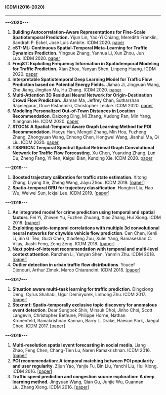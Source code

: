 #### ICDM (2016-2020)
* * *
**---2020---**

1. **Building Autocorrelation-Aware Representations for Fine-Scale Spatiotemporal Prediction.** Yijun Lin, Yao-Yi Chiang, Meredith Franklin, Sandrah P. Eckel, José Luis Ambite. ICDM 2020. [paper](https://ieeexplore.ieee.org/document/9338402)
2. **cST-ML: Continuous Spatial-Temporal Meta-Learning for Traffic Dynamics Prediction.** Yingxue Zhang, Yanhua Li, Xun Zhou, Jun Luo. ICDM 2020. [paper](https://ieeexplore.ieee.org/document/9338274)
3. **FreqST: Exploiting Frequency Information in Spatiotemporal Modeling for Traffic Prediction.** Xian Zhou, Yanyan Shen, Linpeng Huang. ICDM 2020. [paper](https://ieeexplore.ieee.org/document/9338305)
4. **Interpretable Spatiotemporal Deep Learning Model for Traffic Flow Prediction based on Potential Energy Fields.** Jiahao Ji, Jingyuan Wang, Zhe Jiang, Jingtian Ma, Hu Zhang. ICDM 2020. [paper](https://ieeexplore.ieee.org/document/9338315)
5. **Multi-Attention 3D Residual Neural Network for Origin-Destination Crowd Flow Prediction.** Jiaman Ma, Jeffrey Chan, Sutharshan Rajasegarar, Goce Ristanoski, Christopher Leckie. ICDM 2020. [paper](https://ieeexplore.ieee.org/document/9338307)
6. **Modeling Personalized Out-of-Town Distances in Location Recommendation.** Daizong Ding, Mi Zhang, Xudong Pan, Min Yang, Xiangnan He. ICDM 2020. [paper](https://ieeexplore.ieee.org/document/9338387)
7. **STGCN: A Spatial-Temporal Aware Graph Learning Method for POI Recommendation.** Haoyu Han, Mengdi Zhang, Min Hou, Fuzheng Zhang, Zhongyuan Wang, Enhong Chen, Hongwei Wang, Jianhui Ma, Qi Liu. ICDM 2020. [paper](https://ieeexplore.ieee.org/document/9338281)
8. **TSSRGCN: Temporal Spectral Spatial Retrieval Graph Convolutional Network for Traffic Flow Forecasting.** Xu Chen, Yuanxing Zhang, Lun Du, Zheng Fang, Yi Ren, Kaigui Bian, Kunqing Xie. ICDM 2020. [paper](https://ieeexplore.ieee.org/document/9338393)

**---2019---**

1. **Boosted trajectory calibration for traffic state estimation**. Xitong Zhang, Liyang Xie, Zheng Wang, Jiayu Zhou. ICDM 2019. [[paper](https://ieeexplore.ieee.org/abstract/document/8970880/)]
2. **Spatio-temporal GRU for trajectory classification**. Hongbin Liu, Hao Wu, Weiwei Sun, Ickjai Lee. ICDM 2019. [[paper](https://ieeexplore.ieee.org/abstract/document/8970798/)]

**---2018---**

1. **An integrated model for crime prediction using temporal and spatial factors**. Fei Yi, Zhiwen Yu, Fuzhen Zhuang, Xiao Zhang, Hui Xiong. ICDM 2018. [[paper](https://ieeexplore.ieee.org/abstract/document/8594999/)]
2. **Exploiting spatio-temporal correlations with multiple 3d convolutional neural networks for citywide vehicle flow prediction**. Cen Chen, Kenli Li, Sin G. Teo, Guizi Chen, Xiaofeng Zou, Xulei Yang, Ramaseshan C. Vijay, Jiashi Feng, Zeng Zeng. ICDM 2018. [[paper](https://ieeexplore.ieee.org/abstract/document/8594916/)]
3. **Next point-of-interest recommendation with temporal and multi-level context attention**. Ranzhen Li, Yanyan Shen, Yanmin Zhu. ICDM 2018. [[paper](https://ieeexplore.ieee.org/abstract/document/8594953/)]
4. **Outlier detection in urban traffic flow distributions**. Youcef Djenouri, Arthur Zimek, Marco Chiarandini. ICDM 2018. [[paper](https://ieeexplore.ieee.org/abstract/document/8594923/)]

**---2017---**

1. **Situation aware multi-task learning for traffic prediction**. Dingxiong Deng, Cyrus Shahabi, Ugur Demiryurek, Linhong Zhu. ICDM 2017. [[paper](https://ieeexplore.ieee.org/abstract/document/8215480/)]
2. **Stexnmf: Spatio-temporally exclusive topic discovery for anomalous event detection**. Dear Sungbok Shin, Minsuk Choi, Jinho Choi, Scott Langevin, Christopher Bethune, Philippe Horne, Nathan Kronenfeld, Ramakrishnan Kannan, Barry L. Drake, Haesun Park, Jaegul Choo. ICDM 2017. [[paper](https://ieeexplore.ieee.org/abstract/document/8215516/)]

**---2016---**

1. **Multi-resolution spatial event forecasting in social media**. Liang Zhao, Feng Chen, Chang-Tien Lu, Naren Ramakrishnan. ICDM 2016. [[paper](https://ieeexplore.ieee.org/abstract/document/7837893/)]
2. **POI recommendation: A temporal matching between POI popularity and user regularity**. Zijun Yao, Yanjie Fu, Bin Liu, Yanchi Liu, Hui Xiong. ICDM 2016. [[paper](https://ieeexplore.ieee.org/abstract/document/7837879/)]
3. **Traffic speed prediction and congestion source exploration: A deep learning method**. Jingyuan Wang, Qian Gu, Junjie Wu, Guannan Liu, Zhang Xiong. ICDM 2016. [[paper](https://ieeexplore.ieee.org/abstract/document/7837874/)]

